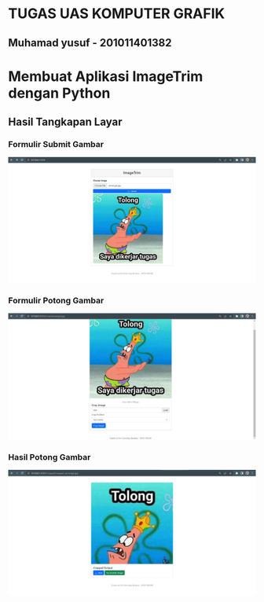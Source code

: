 # TUGAS UAS KOMPUTER GRAFIK
## Muhamad yusuf - 201011401382

# Membuat Aplikasi ImageTrim dengan Python

## Hasil Tangkapan Layar
### Formulir Submit Gambar
![enter image description here](https://github.com/ignabenz/tugas-uas-komgraf/blob/main/assets/form.jpg?raw=true)
### Formulir Potong Gambar
![enter image description here](https://github.com/ignabenz/tugas-uas-komgraf/blob/main/assets/crop.jpg?raw=true)
### Hasil Potong Gambar
![enter image description here](https://github.com/ignabenz/tugas-uas-komgraf/blob/main/assets/result.jpg?raw=true)